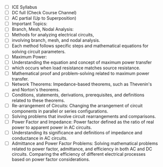 - [ ]  ICE Syllabus
- [ ] DC full (Check Course Channel)
- [ ] AC partial (Up to Superposition)
- [ ] Important Topics:
- [ ] Branch, Mesh, Nodal Analysis:
- [ ] Methods for analyzing electrical circuits,
- [ ] involving branch, mesh, and nodal analysis.
- [ ] Each method follows specific steps and mathematical equations for solving circuit parameters. 
- [ ] Maximum Power:
- [ ] Understanding the equation and concept of maximum power transfer
- [ ]  which occurs when load resistance matches source resistance.
- [ ] Mathematical proof and problem-solving related to maximum power transfer. 
- [ ] Network Theorems: Impedance-based theorems, such as Thevenin's and Norton's theorems. 
- [ ] Conditions, statements, derivations, prerequisites, and definitions related to these theorems. 
- [ ] Re-arrangement of Circuits: Changing the arrangement of circuit components in parallel or series configurations. 
- [ ] Solving problems that involve circuit rearrangements and comparisons. 
- [ ] Power Factor and Impedance: Power factor defined as the ratio of real power to apparent power in AC circuits. 
- [ ] Understanding its significance and definitions of impedance and conductance in AC circuits. 
- [ ] Admittance and Power Factor Problems: Solving mathematical problems related to power factor, admittance, and efficiency in both AC and DC circuits. Comparing the efficiency of different electrical processes based on power factor considerations.